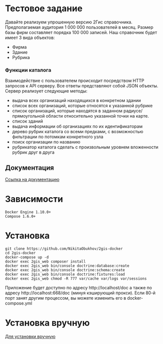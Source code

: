 # Тестовое задание

Давайте реализуем упрошенную версию 2Гис справочника. Предполагаемая аудитория 1 000 000 пользователей в месяц. Размер базы фирм составляет порядка 100 000 записей.
Наш справочник будет имеет 3 вида объектов:
* Фирма
* Здание
* Рубрика

### Функции каталога
Взаимодействие с пользователем происходит посредством HTTP запросов к API серверу. Все ответы представляют собой JSON объекты.
Сервер реализует следующие методы:
* выдача всех организаций находящихся в конкретном здании
* список всех организаций, которые относятся к указанной рубрике
* список организаций, которые находятся в заданном радиусе/прямоугольной области относительно указанной точки на карте.
* список зданий
* выдача информации об организациях по их идентификаторам
* дерево рубрик каталога со всеми предками, с возможностью фильтрации по потомкам конкретного узла
* поиск организации по названию
* рубрикатор каталога сделать с произвольным уровнем вложенности рубрик друг в друга

## Документация

[Ссылка на документацию](http://85.143.210.108/doc)

# Зависимости

    Docker Engine 1.10.0+
    Compose 1.6.0+

# Установка

    git clone https://github.com/NikitaObukhov/2gis-docker
    cd 2gis-docker
    docker-compose up -d
    docker exec 2gis_web composer install
    docker exec 2gis_web bin/console doctrine:database:create
    docker exec 2gis_web bin/console doctrine:schema:create
    docker exec 2gis_web bin/console doctrine:fixtures:load
    docker exec 2gis_web chmod -R 777 var/cache var/logs var/sessions

Приложение будет доступно по адресу http://localhost/doc а также по адресу http://localhost:668/doc (минуя кэширующий прокси). Если 80-й порт занят другим процессом, вы можете изменить его в docker-compose.yml
# Установка вручную

[Для установки вручную](https://github.com/NikitaObukhov/2gis)
